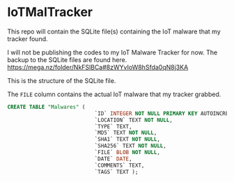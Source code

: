# IoTMalTracker
This repo will contain the SQLite file(s) containing the IoT malware that my tracker found.

I will not be publishing the codes to my IoT Malware Tracker for now.
The backup to the SQLite files are found here.
https://mega.nz/folder/NkFSlBCa#8zWYvIoW8hSfda0qN8j3KA


This is the structure of the SQLite file. 

The `FILE` column contains the actual IoT malware that my tracker grabbed.
```sql
CREATE TABLE "Malwares" (
                            `ID` INTEGER NOT NULL PRIMARY KEY AUTOINCREMENT, 
                            `LOCATION` TEXT NOT NULL, 
                            `TYPE` TEXT, 
                            `MD5` TEXT NOT NULL, 
                            `SHA1` TEXT NOT NULL, 
                            `SHA256` TEXT NOT NULL, 
                            `FILE` BLOB NOT NULL,
                            `DATE` DATE, 
                            `COMMENTS` TEXT, 
                            `TAGS` TEXT );
```
